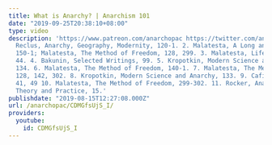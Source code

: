 ```yaml
---
title: What is Anarchy? | Anarchism 101
date: "2019-09-25T20:38:10+08:00"
type: video
description: 'https://www.patreon.com/anarchopac https://twitter.com/anarchopac 1.
  Reclus, Anarchy, Geography, Modernity, 120-1. 2. Malatesta, A Long and Patient Work,
  150-1; Malatesta, The Method of Freedom, 128, 299. 3. Malatesta, Life and Ideas,
  44. 4. Bakunin, Selected Writings, 99. 5. Kropotkin, Modern Science and Anarchy,
  134. 6. Malatesta, The Method of Freedom, 140-1. 7. Malatesta, The Method of Freedom,
  128, 142, 302. 8. Kropotkin, Modern Science and Anarchy, 133. 9. Cafiero, Revolution,
  41, 49 10. Malatesta, The Method of Freedom, 299-302. 11. Rocker, Anarcho-Syndicalism:
  Theory and Practice, 15.'
publishdate: "2019-08-15T12:27:08.000Z"
url: /anarchopac/CDMGfsUjS_I/
providers:
  youtube:
    id: CDMGfsUjS_I
---
```

